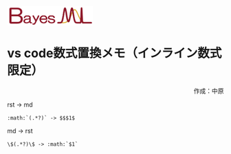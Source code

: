 <img src="../logos/BayesML_logo.png" width="200">

# vs code数式置換メモ（インライン数式限定）

<div style="text-align:right">
作成：中原
</div>

rst -> md
```
:math:`(.*?)` -> $$$1$
```

md -> rst
```
\$(.*?)\$ -> :math:`$1`
```
